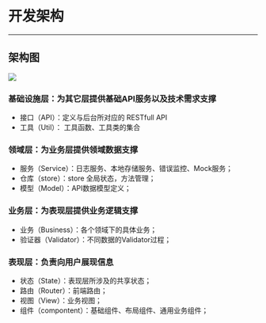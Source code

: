 # 开发架构

---

## 架构图

![](_media/formwork.png)

### 基础设施层：为其它层提供基础API服务以及技术需求支撑

- 接口（API）：定义与后台所对应的 RESTfull API
- 工具（Util）： 工具函数、工具类的集合

### 领域层：为业务层提供领域数据支撑

- 服务（Service）：日志服务、本地存储服务、错误监控、Mock服务；
- 仓库（store）：store 全局状态，方法管理；
- 模型（Model）：API数据模型定义；


### 业务层：为表现层提供业务逻辑支撑

- 业务（Business）：各个领域下的具体业务；
- 验证器（Validator）：不同数据的Validator过程；

### 表现层：负责向用户展现信息

- 状态（State）：表现层所涉及的共享状态；
- 路由（Router）：前端路由；
- 视图（View）：业务视图；
- 组件（compontent）：基础组件、布局组件、通用业务组件；

